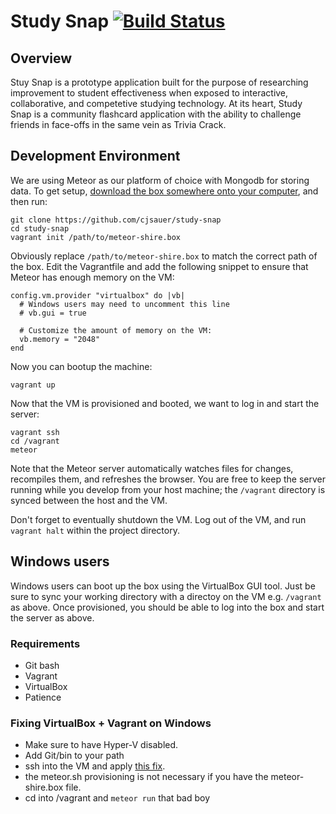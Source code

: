 # Study Snap [![Build Status](https://travis-ci.org/cjsauer/study-snap.svg?branch=develop)](https://travis-ci.org/cjsauer/study-snap)

## Overview
Stuy Snap is a prototype application built for the purpose of researching improvement to student effectiveness when exposed to interactive, collaborative, and competetive studying technology. At its heart, Study Snap is a community flashcard application with the ability to challenge friends in face-offs in the same vein as Trivia Crack. 

## Development Environment
We are using Meteor as our platform of choice with Mongodb for storing data. To get setup, [download the box somewhere onto your computer](https://drive.google.com/open?id=0B2SSSb2bNGtaZnlJc3Y2cFlPcFk&authuser=0), and then run:

```
git clone https://github.com/cjsauer/study-snap
cd study-snap
vagrant init /path/to/meteor-shire.box
```

Obviously replace `/path/to/meteor-shire.box` to match the correct path of the box. Edit the Vagrantfile and add the following snippet to ensure that Meteor has enough memory on the VM:

```
config.vm.provider "virtualbox" do |vb|
  # Windows users may need to uncomment this line
  # vb.gui = true

  # Customize the amount of memory on the VM:
  vb.memory = "2048"
end
```

Now you can bootup the machine:

```
vagrant up
```

Now that the VM is provisioned and booted, we want to log in and start the server:

```
vagrant ssh
cd /vagrant
meteor
```

Note that the Meteor server automatically watches files for changes, recompiles them, and refreshes the browser. You are free to keep the server running while you develop from your host machine; the `/vagrant` directory is synced between the host and the VM. 

Don't forget to eventually shutdown the VM. Log out of the VM, and run `vagrant halt` within the project directory. 
## Windows users
Windows users can boot up the box using the VirtualBox GUI tool. Just be sure to sync your working directory with a directoy on the VM e.g. `/vagrant` as above. Once provisioned, you should be able to log into the box and start the server as above.

### Requirements
- Git bash
- Vagrant
- VirtualBox
- Patience

### Fixing VirtualBox + Vagrant on Windows
- Make sure to have Hyper-V disabled.
- Add Git/bin to your path
- ssh into the VM and apply [this fix](https://github.com/jakobrosenberg/Windows-Vagrant-Meteor-Symlink-Fix).
- the meteor.sh provisioning is not necessary if you have the meteor-shire.box file.
- cd into /vagrant and `meteor run` that bad boy
